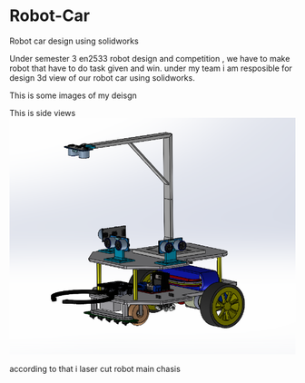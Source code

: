 # Robot-Car
Robot car design using solidworks

Under semester 3 en2533 robot design and competition , we have to make robot that have to do task given and win. 
under my team i am resposible for design 3d view of our robot car using solidworks.

This is some images of my deisgn

This is side views
![image alt](https://github.com/Nishitha0730/Robot-Car/blob/main/Side%20View%201.png)

according to that i laser cut robot main chasis 

